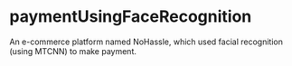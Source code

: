 # paymentUsingFaceRecognition
An e-commerce platform named NoHassle, which used facial recognition (using MTCNN) to make payment.
